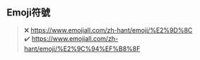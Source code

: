 ## Emoji符號
> ❌ https://www.emojiall.com/zh-hant/emoji/%E2%9D%8C <br>
> ✔️ https://www.emojiall.com/zh-hant/emoji/%E2%9C%94%EF%B8%8F
